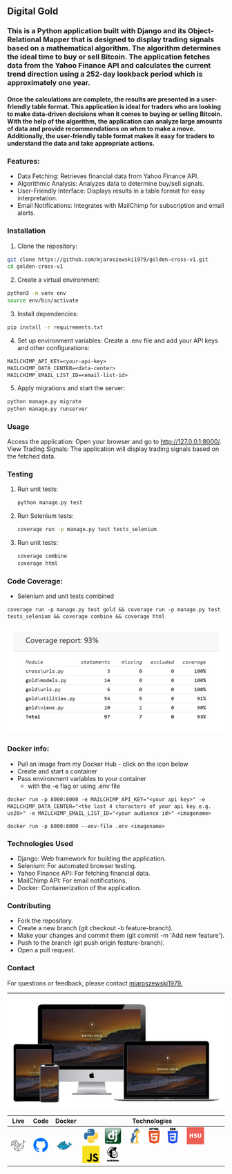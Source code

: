 ## Digital Gold

### This is a Python application built with Django and its Object-Relational Mapper that is designed to display trading signals based on a mathematical algorithm. The algorithm determines the ideal time to buy or sell Bitcoin. The application fetches data from the Yahoo Finance API and calculates the current trend direction using a 252-day lookback period which is approximately one year. 

#### Once the calculations are complete, the results are presented in a user-friendly table format. This application is ideal for traders who are looking to make data-driven decisions when it comes to buying or selling Bitcoin. With the help of the algorithm, the application can analyze large amounts of data and provide recommendations on when to make a move. Additionally, the user-friendly table format makes it easy for traders to understand the data and take appropriate actions.


### Features:

* Data Fetching: Retrieves financial data from Yahoo Finance API.
* Algorithmic Analysis: Analyzes data to determine buy/sell signals.
* User-Friendly Interface: Displays results in a table format for easy interpretation.
* Email Notifications: Integrates with MailChimp for subscription and email alerts.


### Installation

1. Clone the repository:
  ```bash
  git clone https://github.com/mjaroszewski1979/golden-cross-v1.git
  cd golden-cross-v1
  ```
2. Create a virtual environment:
  ```bash
  python3 -m venv env
  source env/bin/activate
  ```
3. Install dependencies:
  ```bash
  pip install -r requirements.txt
  ```
4. Set up environment variables:
   Create a .env file and add your API keys and other configurations:
  ```
  MAILCHIMP_API_KEY=<your-api-key>
  MAILCHIMP_DATA_CENTER=<data-center>
  MAILCHIMP_EMAIL_LIST_ID=<email-list-id>
  ```
5. Apply migrations and start the server:
  ```bash
  python manage.py migrate
  python manage.py runserver
  ```

### Usage
Access the application: Open your browser and go to http://127.0.0.1:8000/.
View Trading Signals: The application will display trading signals based on the fetched data.

### Testing

1. Run unit tests:
   ```bash
   python manage.py test
   ```
2. Run Selenium tests:
   ```bash
   coverage run -p manage.py test tests_selenium
   ```
3. Run unit tests:
   ```bash
   coverage combine
   coverage html
   ```

### Code Coverage:
* Selenium and unit tests combined

```
coverage run -p manage.py test gold && coverage run -p manage.py test tests_selenium && coverage combine && coverage html

```

<img src="https://github.com/mjaroszewski1979/golden-cross-v1/blob/main/cov_report.png">


### Docker info:
* Pull an image from my Docker Hub - click on the icon below
* Create and start a container 
* Pass environment variables to your container
  * with the -e flag or using .env file

```
docker run -p 8000:8000 -e MAILCHIMP_API_KEY="<your api key>" -e MAILCHIMP_DATA_CENTER="<the last 4 characters of your api key e.g. us20>" -e MAILCHIMP_EMAIL_LIST_ID="<your audience id>" <imagename>

```
```
docker run -p 8000:8000 --env-file .env <imagename>

```

### Technologies Used
* Django: Web framework for building the application.
* Selenium: For automated browser testing.
* Yahoo Finance API: For fetching financial data.
* MailChimp API: For email notifications.
* Docker: Containerization of the application.

### Contributing
* Fork the repository.
* Create a new branch (git checkout -b feature-branch).
* Make your changes and commit them (git commit -m 'Add new feature').
* Push to the branch (git push origin feature-branch).
* Open a pull request.

### Contact
For questions or feedback, please contact [mjaroszewski1979.](https://github.com/mjaroszewski1979)

-------------------------------------------


![caption](https://github.com/mjaroszewski1979/golden-cross-v1/blob/main/dg_mockup.png)
  
  Live | Code | Docker | Technologies
  ---- | ---- | ------ | ------------
  [<img src="https://github.com/mjaroszewski1979/mjaroszewski1979/blob/main/pyan1.png">](http://taurustrading.pythonanywhere.com/) | [<img src="https://github.com/mjaroszewski1979/mjaroszewski1979/blob/main/github_g.png">](https://github.com/mjaroszewski1979/golden-cross-v1) | [<img src="https://github.com/mjaroszewski1979/mjaroszewski1979/blob/main/docker_g.png">](https://hub.docker.com/r/maciej1245/digital-gold) | <img src="https://github.com/mjaroszewski1979/mjaroszewski1979/blob/main/python_g.png"> &nbsp; <img src="https://github.com/mjaroszewski1979/mjaroszewski1979/blob/main/django_g.png"> &nbsp; <img src="https://github.com/mjaroszewski1979/mjaroszewski1979/blob/main/pandas.png"> <img src="https://github.com/mjaroszewski1979/mjaroszewski1979/blob/main/html_g.png"> <img src="https://github.com/mjaroszewski1979/mjaroszewski1979/blob/main/css_g.png"> &nbsp; <img src="https://github.com/mjaroszewski1979/mjaroszewski1979/blob/main/htmlup.png"> &nbsp; &nbsp; <img src="https://github.com/mjaroszewski1979/mjaroszewski1979/blob/main/js1.png"> &nbsp; <img src="https://github.com/mjaroszewski1979/mjaroszewski1979/blob/main/chimp.png"> 
